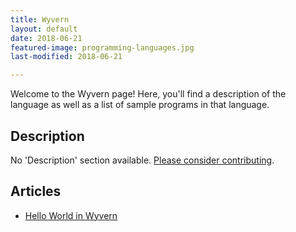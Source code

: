 ```yaml
---
title: Wyvern
layout: default
date: 2018-06-21
featured-image: programming-languages.jpg
last-modified: 2018-06-21

---
```


Welcome to the Wyvern page! Here, you'll find a description of the language as well as a list of sample programs in that language.

## Description

No 'Description' section available. [Please consider contributing](https://github.com/TheRenegadeCoder/sample-programs-website).

## Articles

- [Hello World in Wyvern](https://rzuckerm.github.io/sample-programs-website-copy/projects/hello-world/wyvern)